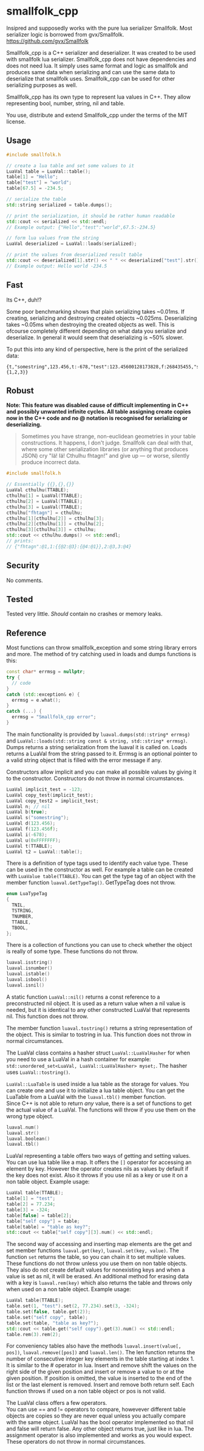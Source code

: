 smallfolk_cpp
=========

Insipred and supposedly works with the pure lua serializer Smallfolk.
Most serializer logic is borrowed from gvx/Smallfolk.
https://github.com/gvx/Smallfolk

Smallfolk_cpp is a C++ serializer and deserializer. It was created to be used with smallfolk lua serializer.
Smallfolk_cpp does not have dependencies and does not need lua. It simply uses same format and logic as smallfolk and produces same data when serializing and can use the same data to deserialize that smallfolk uses.
Smallfolk_cpp can be used for other serializing purposes as well.

Smallfolk_cpp has its own type to represent lua values in C++.
They allow representing bool, number, string, nil and table.

You use, distribute and extend Smallfolk_cpp under the terms of the MIT license.

Usage
-----

```C++
#include smallfolk.h

// create a lua table and set some values to it
LuaVal table = LuaVal::table();
table[1] = "Hello";
table["test"] = "world";
table[67.5] = -234.5;

// serialize the table
std::string serialized = table.dumps();

// print the serialization, it should be rather human readable
std::cout << serialized << std::endl;
// Example output: {"Hello","test":"world",67.5:-234.5}

// form lua values from the string
LuaVal deserialized = LuaVal::loads(serialized);

// print the values from deserialized result table
std::cout << deserialized[1].str() << " " << deserialized["test"].str() << " " << deserialized[67.5].num() << std::endl;
// Example output: Hello world -234.5
```

Fast
----

Its C++, duh!?

Some poor benchmarking shows that plain serializing takes ~0.01ms. If creating, serializing and destroying created objects ~0.025ms. Deserializing takes ~0.05ms when destroying the created objects as well.
This is ofcourse completely different depending on what data you serialize and deserialize.
In general it would seem that deserializing is ~50% slower.

To put this into any kind of perspective, here is the print of the serialized data:
```
{t,"somestring",123.456,t:-678,"test":123.45600128173828,f:268435455,"subtable":{1,2,3}}
```

Robust
------

**Note: This feature was disabled cause of difficult implementing in C++ and possibly unwanted infinite cycles. All table assigning create copies now in the C++ code and no @ notation is recognised for serializing or deserializing.**

> Sometimes you have strange, non-euclidean geometries in your table
> constructions. It happens, I don't judge. Smallfolk can deal with that, where
> some other serialization libraries (or anything that produces JSON) cry "Iä!
> Iä! Cthulhu fhtagn!" and give up &mdash; or worse, silently produce incorrect
> data.

```C++
#include smallfolk.h

// Essentially {{},{},{}}
LuaVal cthulhu(TTABLE);
cthulhu[1] = LuaVal(TTABLE);
cthulhu[2] = LuaVal(TTABLE);
cthulhu[3] = LuaVal(TTABLE);
cthulhu["fhtagn"] = cthulhu;
cthulhu[1][cthulhu[2]] = cthulhu[3];
cthulhu[2][cthulhu[1]] = cthulhu[2];
cthulhu[3][cthulhu[3]] = cthulhu;
std::cout << cthulhu.dumps() << std::endl;
// prints:
// {"fhtagn":@1,1:{{@2:@3}:{@4:@1}},2:@3,3:@4}
```

Security
------

No comments.

Tested
------

Tested very little.
_Should_ contain no crashes or memory leaks.

Reference
---------

Most functions can throw smallfolk_exception and some string library errors and more.
The method of try catching used in loads and dumps functions is this:
```C++
const char* errmsg = nullptr;
try {
  // code
}
catch (std::exception& e) {
  errmsg = e.what();
}
catch (...) {
  errmsg = "Smallfolk_cpp error";
}
```

The main functionality is provided by `luaval.dumps(std::string* errmsg)` and `LuaVal::loads(std::string const & string, std::string* errmsg)`.
Dumps returns a string serialization from the luaval it is called on. Loads returns a LuaVal from the string passed to it.
Errmsg is an optional pointer to a valid string object that is filled with the error message if any.

Constructors allow implicit and you can make all possible values by giving it to the constructor.
Constructors do not throw in normal circumstances.
```C++
LuaVal implicit_test = -123;
LuaVal copy_test(implicit_test);
LuaVal copy_test2 = implicit_test;
LuaVal n; // nil
LuaVal b(true);
LuaVal s("somestring");
LuaVal d(123.456);
LuaVal f(123.456f);
LuaVal i(-678);
LuaVal u(0xFFFFFFF);
LuaVal t(TTABLE);
LuaVal t2 = LuaVal::table();
```

There is a definition of type tags used to identify each value type. These can be used in the constructor as well.
For example a table can be created with `LuaValue table(TTABLE)`. You can get the type tag of an object with the member function `luaval.GetTypeTag()`.
GetTypeTag does not throw.
```C++
enum LuaTypeTag
{
  TNIL,
  TSTRING,
  TNUMBER,
  TTABLE,
  TBOOL,
};
```

There is a collection of functions you can use to check whether the object is really of some type.
These functions do not throw.
```C++
luaval.isstring()
luaval.isnumber()
luaval.istable()
luaval.isbool()
luaval.isnil()
```

A static function `LuaVal::nil()` returns a const reference to a preconstructed nil object.
It is used as a return value when a nil value is needed, but it is identical to any other constructed LuaVal that represents nil.
This function does not throw.

The member function `luaval.tostring()` returns a string representation of the object. This is similar to tostring in lua.
This function does not throw in normal circumstances.

The LuaVal class contains a hasher struct `LuaVal::LuaValHasher` for when you need to use a LuaVal in a hash container for example: `std::unordered_set<LuaVal, LuaVal::LuaValHasher> myset;`.
The hasher uses `LuaVal::tostring()`.

`LuaVal::LuaTable` is used inside a lua table as the storage for values.
You can create one and use it to initialize a lua table object. You can get the LuaTable from a LuaVal with the `luaval.tbl()` member function.  
Since C++ is not able to return _any_ value, there is a set of functions to get the actual value of a LuaVal.
The functions will throw if you use them on the wrong type object.
```C++
luaval.num()
luaval.str()
luaval.boolean()
luaval.tbl()
```

LuaVal representing a table offers two ways of getting and setting values.  
You can use lua table like a map. It offers the `[]` operator for accessing an element by key. However the operator creates nils as values by default if the key does not exist. Also it throws if you use nil as a key or use it on a non table object.
Example usage:
```C++
LuaVal table(TTABLE);
table[1] = "test";
table[2] = 77.234;
table[3] = -324;
table[false] = table[2];
table["self copy"] = table;
table[table] = "table as key?";
std::cout << table["self copy"][3].num() << std::endl;
```
The second way of accessing and inserting map elements are the get and set member functions `luaval.get(key)`, `luaval.set(key, value)`.
The function `set` returns the table, so you can chain it to set multiple values.
These functions do not throw unless you use them on non table objects. They also do not create default values for nonexisting keys and when a value is set as nil, it will be erased.
An additional method for erasing data with a key is `luaval.rem(key)` which also returns the table and throws only when used on a non table object.
Example usage:
```C++
LuaVal table(TTABLE);
table.set(1, "test").set(2, 77.234).set(3, -324);
table.set(false, table.get(2));
table.set("self copy", table);
table.set(table, "table as key?");
std::cout << table.get("self copy").get(3).num() << std::endl;
table.rem(3).rem(2);
```

For conveniency tables also have the methods `luaval.insert(value[, pos])`, `luaval.remove([pos])` and `luaval.len()`.
The len function returns the number of consecutive integer key elements in the table starting at index 1. It is similar to the # operator in lua.
Insert and remove shift the values on the right side of the given position and insert or remove a value to or at the given position. If position is omitted, the value is inserted to the end of the list or the last element is removed.
Insert and remove both return self.
Each function throws if used on a non table object or pos is not valid.

The LuaVal class offers a few operators.  
You can use == and != operators to compare, howevever different table objects are copies so they are never equal unless you actually compare with the same object.
LuaVal has the bool operator implemented so that nil and false will return false. Any other object returns true, just like in lua. The assignment operator is also implemented and works as you would expect.
These operators do not throw in normal circumstances.

